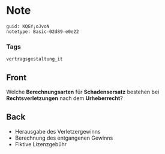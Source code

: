 # Note
```
guid: KQGY;oJvoN
notetype: Basic-02d89-e0e22
```

### Tags
```
vertragsgestaltung_it
```

## Front
Welche <b>Berechnungsarten</b> für <b>Schadensersatz</b> bestehen
bei <b>Rechtsverletzungen</b> nach dem <b>Urheberrecht</b>?

## Back
<ul>
  <li>Herausgabe des Verletzergewinns
  <li>Berechnung des entgangenen Gewinns
  <li>Fiktive Lizenzgebühr
</ul>
